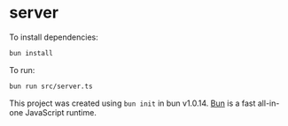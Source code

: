 # server

To install dependencies:

```bash
bun install
```

To run:

```bash
bun run src/server.ts
```

This project was created using `bun init` in bun v1.0.14. [Bun](https://bun.sh) is a fast all-in-one JavaScript runtime.
